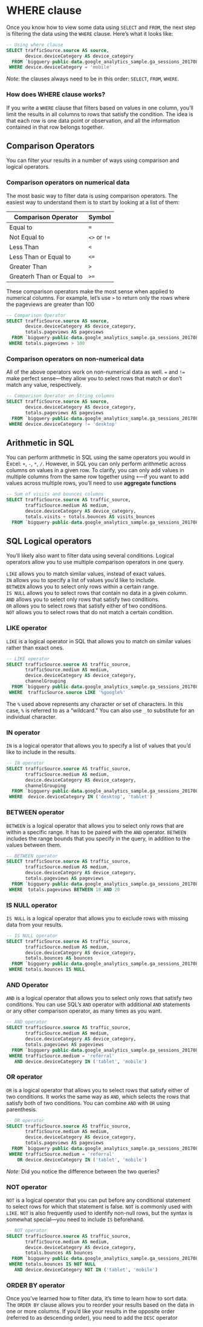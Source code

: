 # WHERE clause
Once you know how to view some data using `SELECT` and `FROM`, the next step is filtering the data using the `WHERE` clause. Here’s what it looks like:
```sql
-- Using where clause
SELECT trafficSource.source AS source,
       device.deviceCategory AS device_category
  FROM `bigquery-public-data.google_analytics_sample.ga_sessions_20170801`
 WHERE device.deviceCategory = 'mobile'
```
_Note_: the clauses always need to be in this order: `SELECT`, `FROM`, `WHERE`.

### How does WHERE clause works?
If you write a `WHERE` clause that filters based on values in one column, you’ll limit the results in all columns to rows that satisfy the condition. The idea is that each row is one data point or observation, and all the information contained in that row belongs together.

## Comparison Operators
You can filter your results in a number of ways using comparison and logical operators.
### Comparison operators on numerical data
The most basic way to filter data is using comparison operators. The easiest way to understand them is to start by looking at a list of them:

Comparison Operator | Symbol
--------------------|--------
Equal to | `=`
Not Equal to | `<>` or `!=`
Less Than | `<`
Less Than or Equal to | `<=`
Greater Than | `>`
Greaterh Than or Equal to | `>=`

These comparison operators make the most sense when applied to numerical columns. For example, let’s use `>` to return only the rows where the pageviews are greater than 100

```sql
-- Comparison Operator
SELECT trafficSource.source AS source,
       device.deviceCategory AS device_category,
       totals.pageviews	AS pageviews
  FROM `bigquery-public-data.google_analytics_sample.ga_sessions_20170801`
 WHERE totals.pageviews	> 100
```

### Comparison operators on non-numerical data
All of the above operators work on non-numerical data as well. `=` and `!=` make perfect sense—they allow you to select rows that match or don’t match any value, respectively.
```sql
-- Comparison Operator on String columns
SELECT trafficSource.source AS source,
       device.deviceCategory AS device_category,
       totals.pageviews	AS pageviews
  FROM `bigquery-public-data.google_analytics_sample.ga_sessions_20170801`
 WHERE device.deviceCategory != 'desktop'
```

## Arithmetic in SQL
You can perform arithmetic in SQL using the same operators you would in Excel: `+`, `-`, `*`, `/`. However, in SQL you can only perform arithmetic across columns on values in a given row. To clarify, you can only add values in multiple columns from the same row together using `+`—if you want to add values across multiple rows, you’ll need to use __aggregate functions__
```sql
-- Sum of visits and bounces columns
SELECT trafficSource.source AS traffic_source,
       trafficSource.medium	AS medium,
       device.deviceCategory AS device_category,
       totals.visits + totals.bounces AS visits_bounces
  FROM `bigquery-public-data.google_analytics_sample.ga_sessions_20170801`
```

## SQL Logical operators
You’ll likely also want to filter data using several conditions. Logical operators allow you to use multiple comparison operators in one query.

`LIKE` allows you to match similar values, instead of exact values.\
`IN` allows you to specify a list of values you’d like to include.\
`BETWEEN` allows you to select only rows within a certain range.\
`IS NULL` allows you to select rows that contain no data in a given column.\
`AND` allows you to select only rows that satisfy two conditions.\
`OR` allows you to select rows that satisfy either of two conditions.\
`NOT` allows you to select rows that do not match a certain condition.

### LIKE operator

`LIKE` is a logical operator in SQL that allows you to match on similar values rather than exact ones.
```sql
-- LIKE operator
SELECT trafficSource.source AS traffic_source,
       trafficSource.medium	AS medium,
       device.deviceCategory AS device_category,
       channelGrouping
  FROM `bigquery-public-data.google_analytics_sample.ga_sessions_20170801`
 WHERE  trafficSource.source LIKE '%google%'
```

The `%` used above represents any character or set of characters. In this case, `%` is referred to as a “wildcard.” You can also use `_` to substitute for an individual character.

### IN operator

`IN` is a logical operator that allows you to specify a list of values that you’d like to include in the results.

```sql
-- IN operator
SELECT trafficSource.source AS traffic_source,
       trafficSource.medium	AS medium,
       device.deviceCategory AS device_category,
       channelGrouping
  FROM `bigquery-public-data.google_analytics_sample.ga_sessions_20170801`
 WHERE  device.deviceCategory IN ('desktop', 'tablet')
```

### BETWEEN operator

`BETWEEN` is a logical operator that allows you to select only rows that are within a specific range. It has to be paired with the `AND` operator. `BETWEEN` includes the range bounds that you specify in the query, in addition to the values between them.

```sql
-- BETWEEN operator
SELECT trafficSource.source AS traffic_source,
       trafficSource.medium	AS medium,
       device.deviceCategory AS device_category,
       totals.pageviews AS pageviews
  FROM `bigquery-public-data.google_analytics_sample.ga_sessions_20170801`
 WHERE  totals.pageviews BETWEEN 10 AND 20
```

### IS NULL operator
`IS NULL` is a logical operator that allows you to exclude rows with missing data from your results.
```sql
-- IS NULL operator
SELECT trafficSource.source AS traffic_source,
       trafficSource.medium	AS medium,
       device.deviceCategory AS device_category,
       totals.bounces AS bounces
  FROM `bigquery-public-data.google_analytics_sample.ga_sessions_20170801`
 WHERE totals.bounces IS NULL
```

### AND Operator
`AND` is a logical operator that allows you to select only rows that satisfy two conditions. You can use SQL’s `AND` operator with additional `AND` statements or any other comparison operator, as many times as you want.

```sql
-- AND operator
SELECT trafficSource.source AS traffic_source,
       trafficSource.medium	AS medium,
       device.deviceCategory AS device_category,
       totals.pageviews AS pageviews
  FROM `bigquery-public-data.google_analytics_sample.ga_sessions_20170801`
 WHERE trafficSource.medium = 'referral'
   AND device.deviceCategory IN ('tablet', 'mobile')
```

### OR operator
`OR` is a logical operator that allows you to select rows that satisfy either of two conditions. It works the same way as `AND`, which selects the rows that satisfy both of two conditions. You can combine `AND` with `OR` using parenthesis.

```sql
-- OR operator
SELECT trafficSource.source AS traffic_source,
       trafficSource.medium	AS medium,
       device.deviceCategory AS device_category,
       totals.pageviews AS pageviews
  FROM `bigquery-public-data.google_analytics_sample.ga_sessions_20170801`
 WHERE trafficSource.medium = 'referral'
    OR device.deviceCategory IN ('tablet', 'mobile')
```

_Note_: Did you notice the difference between the two queries?

### NOT operator
`NOT` is a logical operator that you can put before any conditional statement to select rows for which that statement is false. `NOT` is commonly used with `LIKE`. `NOT` is also frequently used to identify non-null rows, but the syntax is somewhat special—you need to include `IS` beforehand.

```sql
-- NOT operator
SELECT trafficSource.source AS traffic_source,
       trafficSource.medium	AS medium,
       device.deviceCategory AS device_category,
       totals.bounces AS bounces
  FROM `bigquery-public-data.google_analytics_sample.ga_sessions_20170801`
 WHERE totals.bounces IS NOT NULL
   AND device.deviceCategory NOT IN ('tablet', 'mobile')
```

### ORDER BY operator
Once you’ve learned how to filter data, it’s time to learn how to sort data. The `ORDER BY` clause allows you to reorder your results based on the data in one or more columns. If you’d like your results in the opposite order (referred to as descending order), you need to add the `DESC` operator
